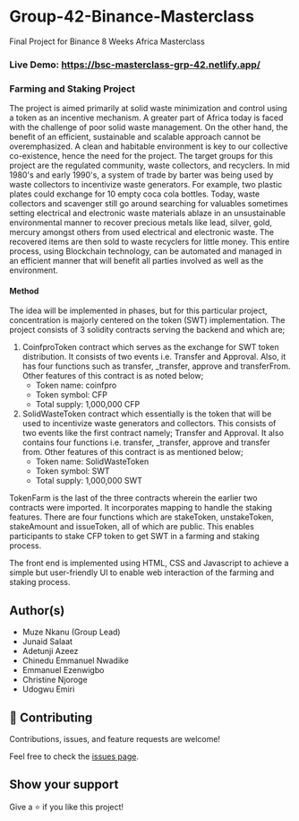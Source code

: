 # Group-42-Binance-Masterclass
Final Project for Binance 8 Weeks Africa Masterclass

### Live Demo: https://bsc-masterclass-grp-42.netlify.app/ 

### Farming and Staking Project

The project is aimed primarily at solid waste minimization and control using a token as an incentive mechanism. A greater part of Africa today is faced with the challenge of poor solid waste management. On the other hand, the benefit of an efficient, sustainable and scalable approach cannot be overemphasized. A clean and habitable environment is key to our collective co-existence, hence the need for the project.
The target groups for this project are the regulated community, waste collectors, and recyclers. In mid 1980's and early 1990's, a system of trade by barter was being used by waste collectors to incentivize waste generators. For example, two plastic plates could exchange for 10 empty coca cola bottles. Today, waste collectors and scavenger still go around searching for valuables sometimes setting electrical and electronic waste materials ablaze in an unsustainable environmental manner to recover precious metals like lead, silver, gold, mercury amongst others from used electrical and electronic waste. The recovered items are then sold to waste recyclers for little money. This entire process, using Blockchain technology, can be automated and managed in an efficient manner that will benefit all parties involved as well as the environment.

#### Method
The idea will be implemented in phases, but for this particular project, concentration is majorly centered on the token (SWT) implementation.
The project consists of 3 solidity contracts serving the backend and which are;
1. CoinfproToken contract which serves as the exchange for SWT token distribution. It consists of two events i.e. Transfer and Approval. Also, it has four functions such as transfer, _transfer, approve and transferFrom. Other features of this contract is as noted below;
    - Token name: coinfpro
    - Token symbol: CFP
    - Total supply: 1,000,000 CFP
2. SolidWasteToken contract which essentially is the token that will be used to incentivize waste generators and collectors. This consists of two events like the first contract namely; Transfer and Approval. It also contains four functions i.e. transfer, _transfer, approve and transfer from. Other features of this contract is as mentioned below;
    - Token name: SolidWasteToken
    - Token symbol: SWT
    - Total supply: 1,000,000 SWT

TokenFarm is the last of the three contracts wherein the earlier two contracts were imported. It incorporates mapping to handle the staking features. There are four functions which are stakeToken, unstakeToken, stakeAmount and issueToken, all of which are public. This enables participants to stake CFP token to get SWT in a farming and staking process.

The front end is implemented using HTML, CSS and Javascript to achieve a simple but user-friendly UI to enable web interaction of the farming and staking process.


## Author(s)
- Muze Nkanu (Group Lead)
- Junaid Salaat
- Adetunji Azeez
- Chinedu Emmanuel Nwadike
- Emmanuel Ezenwigbo
- Christine Njoroge
- Udogwu Emiri

## 🤝 Contributing

Contributions, issues, and feature requests are welcome!

Feel free to check the [issues page](issues/).

## Show your support

Give a ⭐️ if you like this project!




  
